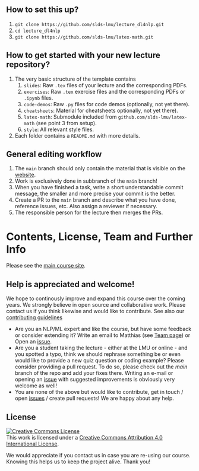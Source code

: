 ## How to set this up?

1. `git clone https://github.com/slds-lmu/lecture_dl4nlp.git`
2. `cd lecture_dl4nlp`
3. `git clone https://github.com/slds-lmu/latex-math.git`

## How to get started with your new lecture repository?

1. The very basic structure of the template contains
    1. `slides`: Raw `.tex` files of your lecture and the corresponding PDFs.
    1. `exercises`: Raw `.tex` exercise files  and the corresponding PDFs or `.ipynb` files.
    1. `code-demos`: Raw `.py` files for code demos (optionally, not yet there).
    1. `cheatsheets`: Material for cheatsheets optionally, not yet there).
    1. `latex-math`: Submodule included from `github.com/slds-lmu/latex-math` (see point 3 from setup).
    1. `style`: All relevant style files.
1. Each folder contains a `README.md` with more details.

## General editing workflow

1. The `main` branch should only contain the material that is visible on the [website](https://slds-lmu.github.io/dl4nlp/).
1. Work is exclusively done in subbranch of the `main` branch!
1. When you have finished a task, write a short understandable commit message, the smaller and more precise your commit is the better.
1. Create a PR to the `main` branch and describe what you have done, reference issues, etc. Also assign a reviewer if necessary.
1. The responsible person for the lecture then merges the PRs.

# Contents, License, Team and Further Info
Please see the [main course site](https://slds-lmu.github.io/dl4nlp/).

## Help is appreciated and welcome!

We hope to continously improve and expand this course over the coming years.
We strongly believe in open source and collaborative work. Please contact us if
you think likewise and would like to contribute.
See also our [contributing guidelines](CONTRIBUTING.md)

- Are you an NLP/ML expert and like the course, but have some feedback or consider
  extending it?
  Write an email to Matthias (see [Team page](https://slds-lmu.github.io/dl4nlp/team/)) or
  Open an [issue](https://github.com/slds-lmu/lecture_dl4nlp/issues).
- Are you a student taking the lecture - either at the LMU or online - and you
  spotted a typo, think we should rephrase something be or even would like to
  provide a new quiz question or coding example? Please consider providing a
  pull request. To do so, please check out the *main* branch of the repo and
  add your fixes there. Writing an e-mail or opening an
  [issue](https://github.com/slds-lmu/lecture_dl4nlp/issues) with suggested
  improvements is obviously very welcome as well!
- You are none of the above but would like to contribute, get in touch / open
  [issues](https://github.com/slds-lmu/lecture_dl4nlp/issues) / create pull
  requests! We are happy about any help.

## License

<a rel="license" href="http://creativecommons.org/licenses/by/4.0/"><img alt="Creative Commons License" style="border-width:0" src="https://i.creativecommons.org/l/by/4.0/88x31.png" /></a><br />This work is licensed under a <a rel="license" href="http://creativecommons.org/licenses/by/4.0/">Creative Commons Attribution 4.0 International License</a>.

We would appreciate if you contact us in case you are re-using our course.
Knowing this helps us to keep the project alive. Thank you!



